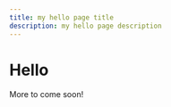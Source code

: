 ```yaml
---
title: my hello page title
description: my hello page description
---
```


# Hello

More to come soon!
